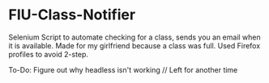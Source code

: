 # FIU-Class-Notifier
Selenium Script to automate checking for a class, sends you an email when it is available.
Made for my girlfriend because a class was full.
Used Firefox profiles to avoid 2-step.

To-Do:
Figure out why headless isn't working // Left for another time
